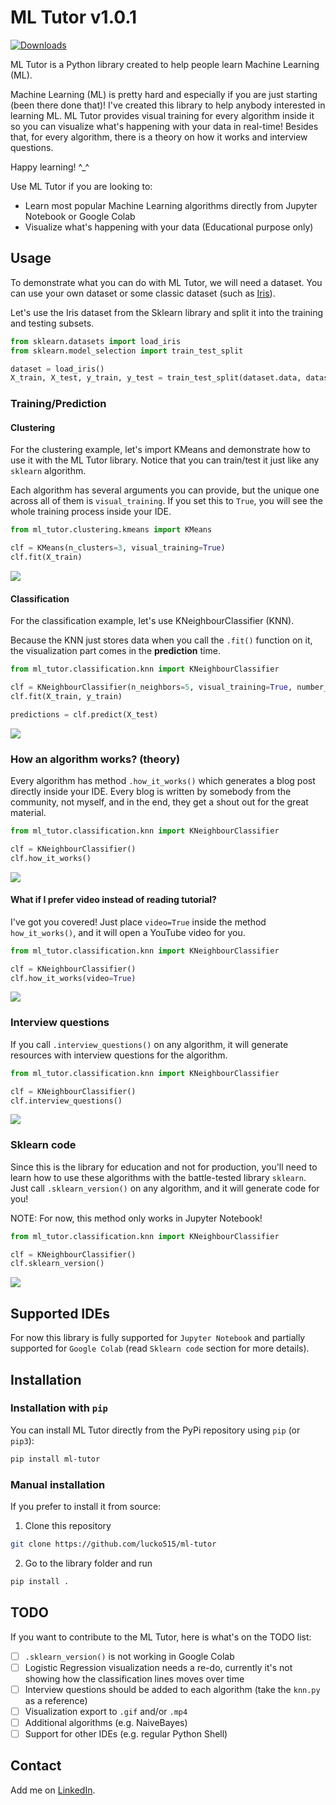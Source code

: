 # ML Tutor v1.0.1

[![Downloads](https://pepy.tech/badge/ml-tutor)](https://pepy.tech/project/ml-tutor)

ML Tutor is a Python library created to help people learn Machine Learning (ML). 

Machine Learning (ML) is pretty hard and especially if you are just starting (been there done that)! 
I've created this library to help anybody interested in learning ML. ML Tutor provides visual training 
for every algorithm inside it so you can visualize what's happening with your data in real-time!
Besides that, for every algorithm, there is a theory on how it works and interview questions. 

Happy learning! ^_^

Use ML Tutor if you are looking to:

- Learn most popular Machine Learning algorithms directly from Jupyter Notebook or Google Colab
- Visualize what's happening with your data (Educational purpose only)


## Usage

To demonstrate what you can do with ML Tutor, we will need a dataset.
You can use your own dataset or some classic dataset (such as [Iris](https://archive.ics.uci.edu/ml/datasets/iris)).

Let's use the Iris dataset from the Sklearn library and split it into the training and testing subsets.

```python
from sklearn.datasets import load_iris
from sklearn.model_selection import train_test_split

dataset = load_iris()
X_train, X_test, y_train, y_test = train_test_split(dataset.data, dataset.target, test_size=0.2)
```

### Training/Prediction

#### Clustering
For the clustering example, let's import KMeans and demonstrate how to use it with the ML Tutor library.
Notice that you can train/test it just like any `sklearn` algorithm.

Each algorithm has several arguments you can provide, but the unique one across all of them is `visual_training`. 
If you set this to `True`, you will see the whole training process inside your IDE.

```python
from ml_tutor.clustering.kmeans import KMeans

clf = KMeans(n_clusters=3, visual_training=True)
clf.fit(X_train)
```
![](images/kmeans-vt.gif)

#### Classification

For the classification example, let's use KNeighbourClassifier (KNN).

Because the KNN just stores data when you call the `.fit()` function on it, the visualization part comes in the __prediction__ time.

```python
from ml_tutor.classification.knn import KNeighbourClassifier

clf = KNeighbourClassifier(n_neighbors=5, visual_training=True, number_of_visual_steps=2)
clf.fit(X_train, y_train)

predictions = clf.predict(X_test)
```

![](images/knn.gif)

### How an algorithm works? (theory)

Every algorithm has method `.how_it_works()` which generates a blog post directly inside your IDE.
Every blog is written by somebody from the community, not myself, and in the end, they get a shout out for the great material.
```python
from ml_tutor.classification.knn import KNeighbourClassifier

clf = KNeighbourClassifier()
clf.how_it_works()
```

![](images/th.gif)

#### What if I prefer video instead of reading tutorial?

I've got you covered! Just place `video=True` inside the method `how_it_works()`, and it will open a YouTube video for you.

```python
from ml_tutor.classification.knn import KNeighbourClassifier

clf = KNeighbourClassifier()
clf.how_it_works(video=True)
```

![](images/thv.gif)


### Interview questions

If you call `.interview_questions()` on any algorithm, it will generate resources with interview questions for the algorithm.

```python
from ml_tutor.classification.knn import KNeighbourClassifier

clf = KNeighbourClassifier()
clf.interview_questions()
```

![](images/inter-q.png)

### Sklearn code

Since this is the library for education and not for production, you'll need to learn how to use these algorithms with the battle-tested library `sklearn`. Just call `.sklearn_version()` on any algorithm, and it will generate code for you!

NOTE: For now, this method only works in Jupyter Notebook!

```python
from ml_tutor.classification.knn import KNeighbourClassifier

clf = KNeighbourClassifier()
clf.sklearn_version()
```

![](images/sklearn.gif)

## Supported IDEs

For now this library is fully supported for `Jupyter Notebook` and partially supported for `Google Colab` 
(read `Sklearn code` section for more details). 

## Installation

### Installation with `pip`

You can install ML Tutor directly from the PyPi repository using `pip` (or `pip3`): 

```bash
pip install ml-tutor
```

### Manual installation

If you prefer to install it from source:

1. Clone this repository

```bash
git clone https://github.com/lucko515/ml-tutor
```

2. Go to the library folder and run

```bash
pip install .
```

## TODO

If you want to contribute to the ML Tutor, here is what's on the TODO list:

- [ ] `.sklearn_version()` is not working in Google Colab
- [ ] Logistic Regression visualization needs a re-do, currently it's not showing how the classification lines moves over time
- [ ] Interview questions should be added to each algorithm (take the `knn.py` as a reference)
- [ ] Visualization export to `.gif` and/or `.mp4`
- [ ] Additional algorithms (e.g. NaiveBayes)
- [ ] Support for other IDEs (e.g. regular Python Shell)

## Contact

Add me on [LinkedIn](https://www.linkedin.com/in/luka-anicin/).



